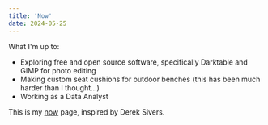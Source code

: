 ```yaml
---
title: 'Now'
date: 2024-05-25
---
```


What I'm up to:
- Exploring free and open source software, specifically Darktable and GIMP for photo editing
- Making custom seat cushions for outdoor benches (this has been much harder than I thought...)
- Working as a Data Analyst

This is my [now](https://nownownow.com/about) page, inspired by Derek Sivers.
